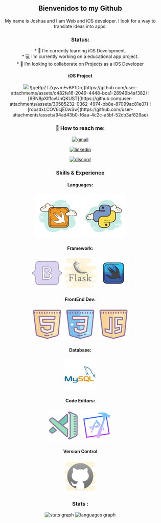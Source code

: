 <div align="center" padding="20">
  

## Bienvenidos to my Github

My name is Joshua and I am Web and iOS developer.
I look for a way to translate ideas into apps.
</div>





<div align="center">




### Status:


</div>
<div align="center">
* 🧠 I’m currently learning iOS Development.
</div>
  <div align="center">
* 💻 I’m currently working on a educational app project. 
  </div>
<div align="center">
  * 👥 I’m looking to collaborate on Projects as a iOS Developer
</div>


<div align="center" padding="20">

#### iOS Project

<div>

  <img src="https://github.com/user-attachments/assets/c482fe16-2049-4448-bca1-28949b4af382" width="256px"/>
  ![qeRpZTZqsvmFvBP1Dh](https://github.com/user-attachments/assets/c482fe16-2049-4448-bca1-28949b4af382)
    ![6BN8pXlffcvUnQKUST](https://github.com/user-attachments/assets/30585232-0362-4974-bb8e-87099ac81e07)
  ![robsdxLCOV6cjE0wSw](https://github.com/user-attachments/assets/94ad43b0-f6aa-4c2c-a5bf-52cb3af829ae)


</div>







<div align="center" padding="50">
  
  ### 📲 How to reach me: 
  
</div>

<div align="center">
  
[<img src='https://cdn.jsdelivr.net/npm/simple-icons@3.0.1/icons/gmail.svg' alt='gmail' height='40'>](https://www.joshua06rosado@gmail.com/)

[<img src='https://cdn.jsdelivr.net/npm/simple-icons@3.0.1/icons/linkedin.svg' alt='linkedin' height='40'>](https://www.linkedin.com/in/www.linkedin.com/in/joshua-rosado-olivencia/)  

[<img src='https://cdn.jsdelivr.net/npm/simple-icons@3.0.1/icons/discord.svg' alt='discord' height='40'>](https://www.discordapp.com/users/979162047604461588/)

</div>

<div align="center">
  
  ### Skills & Experience 
  
  
  #### Languages:
  <div align="center">
   <img src= "https://github.com/JoshuaRosado/JoshuaRosado/blob/main/icons8-swift-300.png" width="140"/>
   <img src= "https://github.com/JoshuaRosado/JoshuaRosado/blob/main/icons8-python-cloud-180.png" width="140"/>
  </div>
  
  #### Framework:
  <div align="center">
    <img src="https://github.com/JoshuaRosado/JoshuaRosado/blob/main/icons8-bootstrap-office-l-120.png" width="100"/>
    <img src="https://github.com/JoshuaRosado/JoshuaRosado/blob/main/icons8-flask-cute-clipart-120.png" width="100"/>
    <img src="https://github.com/JoshuaRosado/JoshuaRosado/blob/main/icons8-swiftui-color-hand-drawn-120.png" width="100"/>
  </div>
    
  #### FrontEnd Dev:
  <div align="center">
    <img src="https://github.com/JoshuaRosado/JoshuaRosado/blob/main/icons8-html-120.png" width="100"/>
    <img src="https://github.com/JoshuaRosado/JoshuaRosado/blob/main/icons8-css-192.png" width="100"/>
    <img src="https://github.com/JoshuaRosado/JoshuaRosado/blob/main/icons8-javascript-192.png" width="100"/>
  </div>
    
  #### Database:
  
  <img src="https://github.com/JoshuaRosado/JoshuaRosado/blob/main/mysql-original-wordmark.svg" width="100"/>
  
  
  #### Code Editors:
  <div align="center">
    <img src="https://github.com/JoshuaRosado/JoshuaRosado/blob/main/icons8-vs-code-120.png" width="100"/>
    <img src="https://github.com/JoshuaRosado/JoshuaRosado/blob/main/icons8-xcode-gradient-120.png" width="100"/>
  </div>

  #### Version Control
  <img src="https://github.com/JoshuaRosado/JoshuaRosado/blob/main/icons8-git-192.png" width="100"/>
</div>





<div align="center">
  
  ### Stats :
  
  <img src="https://github-readme-stats.vercel.app/api?username=JoshuaRosado&hide_title=false&hide_rank=false&show_icons=true&include_all_commits=true&count_private=true&disable_animations=false&theme=dracula&locale=en&hide_border=false&order=1" height="150" alt="stats graph"  />
  <img src="https://github-readme-stats.vercel.app/api/top-langs?username=JoshuaRosado&locale=en&hide_title=false&layout=compact&card_width=320&langs_count=5&theme=dracula&hide_border=false&order=2" height="150" alt="languages graph"  />
</div>








